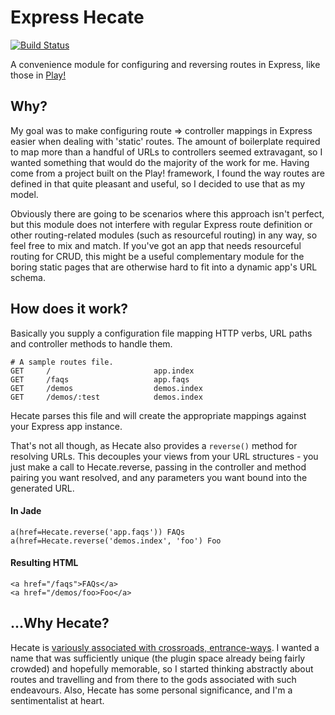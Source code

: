 # Express Hecate

[![Build Status](https://secure.travis-ci.org/PascalZajac/express-hecate.png)](http://travis-ci.org/PascalZajac/express-hecate)

A convenience module for configuring and reversing routes in Express, like those in [Play!](http://www.playframework.org/)

## Why?

My goal was to make configuring route => controller mappings in Express easier when dealing with 'static' routes. The amount of boilerplate required to map more than a handful of URLs to controllers seemed extravagant, so I wanted something that would do the majority of the work for me. Having come from a project built on the Play! framework, I found the way routes are defined in that quite pleasant and useful, so I decided to use that as my model.

Obviously there are going to be scenarios where this approach isn't perfect, but this module does not interfere with regular Express route definition or other routing-related modules (such as resourceful routing) in any way, so feel free to mix and match. If you've got an app that needs resourceful routing for CRUD, this might be a useful complementary module for the boring static pages that are otherwise hard to fit into a dynamic app's URL schema.

## How does it work?

Basically you supply a configuration file mapping HTTP verbs, URL paths and controller methods to handle them.

    # A sample routes file.
    GET     /                       app.index
    GET     /faqs                   app.faqs
    GET     /demos                  demos.index
    GET     /demos/:test            demos.index

Hecate parses this file and will create the appropriate mappings against your Express app instance.

That's not all though, as Hecate also provides a `reverse()` method for resolving URLs. This decouples your views from your URL structures - you just make a call to Hecate.reverse, passing in the controller and method pairing you want resolved, and any parameters you want bound into the generated URL.

#### In Jade
    a(href=Hecate.reverse('app.faqs')) FAQs
    a(href=Hecate.reverse('demos.index', 'foo') Foo

#### Resulting HTML
    <a href="/faqs">FAQs</a>
    <a href="/demos/foo>Foo</a>

## ...Why Hecate?

Hecate is [variously associated with crossroads, entrance-ways](http://en.wikipedia.org/wiki/Hecate). I wanted a name that was sufficiently unique (the plugin space already being fairly crowded) and hopefully memorable, so I started thinking abstractly about routes and travelling and from there to the gods associated with such endeavours. Also, Hecate has some personal significance, and I'm a sentimentalist at heart.